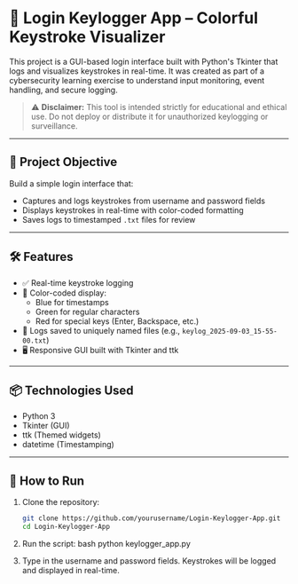 # 🧠 Login Keylogger App – Colorful Keystroke Visualizer

This project is a GUI-based login interface built with Python's Tkinter that logs and visualizes keystrokes in real-time. It was created as part of a cybersecurity learning exercise to understand input monitoring, event handling, and secure logging.

> ⚠️ **Disclaimer:** This tool is intended strictly for educational and ethical use. Do not deploy or distribute it for unauthorized keylogging or surveillance.

---

## 🎯 Project Objective

Build a simple login interface that:
- Captures and logs keystrokes from username and password fields
- Displays keystrokes in real-time with color-coded formatting
- Saves logs to timestamped `.txt` files for review

---

## 🛠 Features

- ✅ Real-time keystroke logging
- 🎨 Color-coded display:
  - Blue for timestamps
  - Green for regular characters
  - Red for special keys (Enter, Backspace, etc.)
- 📁 Logs saved to uniquely named files (e.g., `keylog_2025-09-03_15-55-00.txt`)
- 🖥️ Responsive GUI built with Tkinter and ttk

---

## 📦 Technologies Used

- Python 3
- Tkinter (GUI)
- ttk (Themed widgets)
- datetime (Timestamping)

---

## 🚀 How to Run

1. Clone the repository:
   ```bash
   git clone https://github.com/yourusername/Login-Keylogger-App.git
   cd Login-Keylogger-App
   
2. Run the script:
bash
python keylogger_app.py

3. Type in the username and password fields. Keystrokes will be logged and displayed in real-time.
